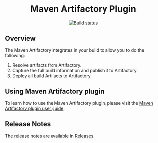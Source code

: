 <div align="center">

# Maven Artifactory Plugin

[![Build status](https://github.com/jfrog/artifactory-maven-plugin/workflows/Test/badge.svg)](https://github.com/jfrog/artifactory-maven-plugin/actions?query=workflow%3ATest)

</div>

## Overview

The Maven Artifactory integrates in your build to allow you to do the following:

1. Resolve artifacts from Artifactory.
2. Capture the full build information and publish it to Artifactory.
3. Deploy all build Artifacts to Artifactory.

## Using Maven Artifactory plugin

To learn how to use the Maven Artifactory plugin, please visit
the [Maven Artifactory plugin user guide](https://www.jfrog.com/confluence/display/JFROG/Maven+Artifactory+Plugin).

## Release Notes

The release notes are available in [Releases](https://github.com/jfrog/artifactory-maven-plugin/releases).
